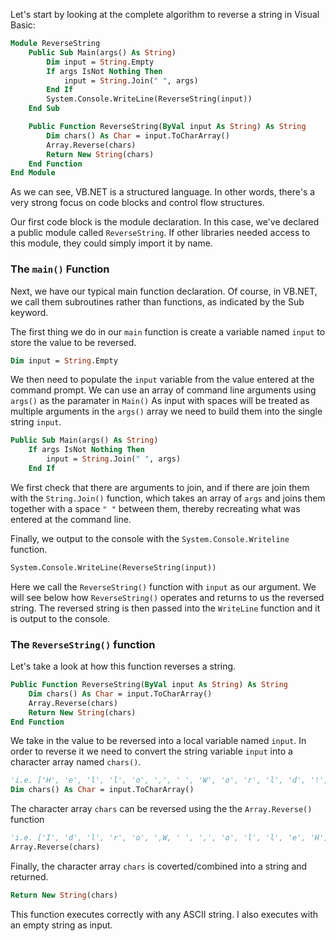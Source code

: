 Let's start by looking at the complete algorithm to reverse a string in Visual Basic:

```vb
Module ReverseString
    Public Sub Main(args() As String)
        Dim input = String.Empty
        If args IsNot Nothing Then
            input = String.Join(" ", args)
        End If
        System.Console.WriteLine(ReverseString(input))
    End Sub

    Public Function ReverseString(ByVal input As String) As String
        Dim chars() As Char = input.ToCharArray()
        Array.Reverse(chars)
        Return New String(chars)
    End Function
End Module
```

As we can see, VB.NET is a structured language. In other words, there's a very 
strong focus on code blocks and control flow structures.

Our first code block is the module declaration. In this case, we've declared a 
public module called `ReverseString`. If other libraries needed access to this module, 
they could simply import it by name.

### The `main()` Function

Next, we have our typical main function declaration. Of course, in VB.NET, we 
call them subroutines rather than functions, as indicated by the Sub keyword.

The first thing we do in our `main` function is create a variable named `input` to store the value to be reversed.

```vb
Dim input = String.Empty
```

We then need to populate the `input` variable from the value entered at the command prompt. We can use an array of command line arguments using `args()` as the paramater in `Main()`
As input with spaces will be treated as multiple arguments in the `args()` array we need to build them into the single string `input`.

```vb
Public Sub Main(args() As String)
    If args IsNot Nothing Then
        input = String.Join(" ", args)
    End If
````

We first check that there are arguments to join, and if there are join them with the `String.Join()` function, which takes an array of `args` and joins them together with a space `" "` between them, thereby recreating what was entered at the command line.

Finally, we output to the console with the `System.Console.Writeline` function. 

```vb
System.Console.WriteLine(ReverseString(input))
```

Here we call the `ReverseString()` function with `input` as our argument. We will see below how `ReverseString()` operates and returns to us the reversed string. The reversed string is then passed into the `WriteLine` function and it is output to the console.

### The `ReverseString()` function

Let's take a look at how this function reverses a string.

```vb
Public Function ReverseString(ByVal input As String) As String
    Dim chars() As Char = input.ToCharArray()
    Array.Reverse(chars)
    Return New String(chars)
End Function
```

We take in the value to be reversed into a local variable named `input`.
In order to reverse it we need to convert the string variable `input` into a character array named `chars()`.

```vb
'i.e. ['H', 'e', 'l', 'l', 'o', ',', ' ', 'W', 'o', 'r', 'l', 'd', '!'] 
Dim chars() As Char = input.ToCharArray()
```

The character array `chars` can be reversed using the the `Array.Reverse()` function

```vb
'i.e. ['I', 'd', 'l', 'r', 'o', ',W, ' ', ',', 'o', 'l', 'l', 'e', 'H']
Array.Reverse(chars)
```

Finally, the character array `chars` is coverted/combined into a string and returned.

```vb
Return New String(chars)
```

This function executes correctly with any ASCII string. I also executes with an empty string as input.
